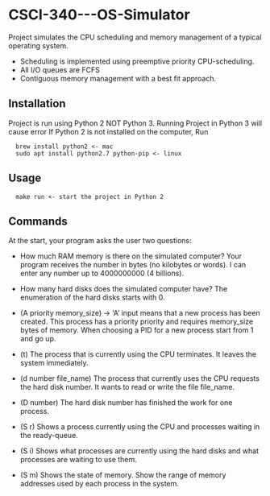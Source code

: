 # CSCI-340---OS-Simulator

Project simulates the CPU scheduling and memory management of a typical operating system. 
- Scheduling is implemented using preemptive priority CPU-scheduling.
- All I/O queues are FCFS
- Contiguous memory management with a best fit approach.

## Installation

Project is run using Python 2 NOT Python 3. Running Project in Python 3 will cause error
If Python 2 is not installed on the computer, Run
```
  brew install python2 <- mac
  sudo apt install python2.7 python-pip <- linux
```

## Usage

```
  make run <- start the project in Python 2
```

## Commands

At the start, your program asks the user two questions:

- How much RAM memory is there on the simulated computer? Your program receives the number in bytes (no kilobytes or words). I can enter any number up to 4000000000 (4 billions).

- How many hard disks does the simulated computer have? The enumeration of the hard disks starts with 0.


- (A priority memory_size) -> ‘A’ input means that a new process has been created. This process has a priority priority and requires memory_size bytes of memory. When choosing a PID for a new process start from 1 and go up.

- (t) The process that is currently using the CPU terminates. It leaves the system immediately.

- (d number file_name) The process that currently uses the CPU requests the hard disk number. It wants to read or write the file file_name.

- (D number) The hard disk number has finished the work for one process.

- (S r) Shows a process currently using the CPU and processes waiting in the ready-queue.

- (S i) Shows what processes are currently using the hard disks and what processes are waiting to use them.

- (S m) Shows the state of memory. Show the range of memory addresses used by each process in the system.






